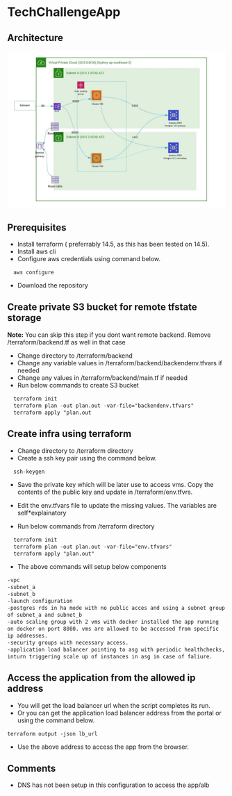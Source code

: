 # TechChallengeApp

## Architecture 
![Alt text](./architecture.jpeg?raw=true "architecture")

## Prerequisites
* Install terraform ( preferrably 14.5, as this has been tested on 14.5). 
* Install aws cli
* Configure aws credentials using command below.
```
  aws configure
```
* Download the repository

## Create private S3 bucket for remote tfstate storage
**Note:** You can skip this step if you dont want remote backend. Remove /terraform/backend.tf as well in that case
* Change directory to /terraform/backend
* Change any variable values in /terraform/backend/backendenv.tfvars if needed
* Change any values in /terraform/backend/main.tf if needed
* Run below commands to create S3 bucket
```
  terraform init
  terraform plan -out plan.out -var-file="backendenv.tfvars"
  terraform apply "plan.out
```


## Create infra using terraform
* Change directory to /terraform directory
* Create a ssh key pair using the command below.
```
  ssh-keygen
```
* Save the private key which will be later use to access vms. Copy the contents of the public key and update in /terraform/env.tfvrs.
* Edit the env.tfvars file to update the missing values. The variables are self*explainatory

* Run below commands from /terraform directory
```
  terraform init
  terraform plan -out plan.out -var-file="env.tfvars"
  terraform apply "plan.out"
```
* The above commands will setup below components
```
-vpc
-subnet_a
-subnet_b
-launch configuration
-postgres rds in ha mode with no public acces and using a subnet group of subnet_a and subnet_b
-auto scaling group with 2 vms with docker installed the app running on docker on port 8080. vms are allowed to be accessed from specific ip addresses. 
-security groups with necessary access.
-application load balancer pointing to asg with periodic healthchecks, inturn triggering scale up of instances in asg in case of faliure.
```

## Access the application from the allowed ip address
* You will get the load balancer url when the script completes its run.
* Or you can get the application load balancer address from the portal or using the command below.
```
terraform output -json lb_url
```
* Use the above address to access the app from the browser.


## Comments
* DNS has not been setup in this configuration to access the app/alb

